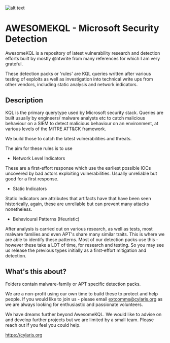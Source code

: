 ![alt text](https://static.wixstatic.com/media/fa2da5_a22354e11ada4292a79e0f8c2289b31b~mv2.png/v1/fill/w_243,h_113,al_c,q_85,usm_0.66_1.00_0.01/Monochrome%20on%20Transparent_edited.webp)

# AWESOMEKQL - Microsoft Security Detection

AwesomeKQL is a repository of latest vulnerability research and detection efforts built by mostly @ntwrite from many references for which I am very grateful. 

These detection packs or 'rules' are KQL queries written after various testing of exploits as well as investigation into technical write ups from other vendors, including static analysis and network indicators. 

## Description

KQL is the primary querytype used by Microsoft security stack. Queries are built usually by engineers/ malware analysts etc to catch malicious behaviour on a SIEM to detect malicious behaviour on an environment, at various levels of the MITRE ATT&CK framework.

We build those to catch the latest vulnerabilities and threats.

The aim for these rules is to use 
- Network Level Indicators
  
These are a first-effort response which use the earliest possible IOCs uncovered by bad actors exploiting vulnerabilities. Usually unreliable but good    for a first response.
  
- Static Indicators

Static Indicators are attributes that artifacts have that have been seen historically, again, these are unreliable but can prevent many attacks   nonetheless.
  
- Behavioural Patterns (Heuristic)

After analysis is carried out on various research, as well as tests, most malware families and even APT's share many similar traits. This is where we   are able to identify these patterns. Most of our detection packs use this - however these take a LOT of time, for research and testing. So you may see us release the previous types initially as a first-effort mitigation and detection.

## What's this about?
Folders contain malware-family or APT specific detection packs. 

We are a non-profit using our own time to build these to protect and help people. If you would like to join us - please email extcomms@cylaris.org as we are always looking for enthusiastic and passionate volunteers.

We have dreams further beyond AwesomeKQL. We would like to advise on and develop further projects but we are limited by a small team. Please reach out if you feel you could help.

https://cylaris.org
